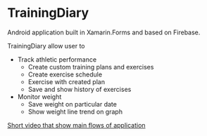 # TrainingDiary
Android application built in Xamarin.Forms and based on Firebase.

TrainingDiary allow user to
* Track athletic performance
  * Create custom training plans and exercises
  * Create exercise schedule
  * Exercise with created plan
  * Save and show history of exercises
* Monitor weight
  * Save weight on particular date
  * Show weight line trend on graph

[Short video that show main flows of application](https://www.youtube.com/watch?v=RjmLxdGaJ70)
